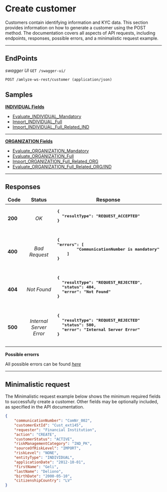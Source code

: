 # Create customer



Customers contain identifying information and KYC data. This section provides information on how to generate a customer using the POST method. The documentation covers all aspects of API requests, including endpoints, responses, possible errors, and a minimalistic request example.

------------


## EndPoints

*swagger UI* `GET /swagger-ui/`

`POST /amlyze-ws-rest/customer (application/json)`


## Samples

[<b>INDIVIDUAL Fields</b>](INDIVIDUAL/INDIVIDUAL_FIelds.md)

* [Evaluate_INDIVIDUAL_Mandatory](INDIVIDUAL/INDIVIDUAL_Samples/evaluate_INDIVIDUAL_Mandatory.json) 
* [Import_INDIVIDUAL_Full](INDIVIDUAL/INDIVIDUAL_Samples/import_INDIVIDUAL_Full.json)
* [Import_INDIVIDUAL_Full_Related_IND](INDIVIDUAL/INDIVIDUAL_Samples/import_INDIVIDUAL_Full_Related_IND.json)

--- 
[<b>ORGANIZATION Fields</b>](ORGANIZATION/ORGANIZATION_FIelds.md)
* [Evaluate_ORGANIZATION_Mandatory](ORGANIZATION/ORGANIZATION_Samples/evaluate_ORGANIZATION_Mandatory.json) 
* [Evaluate_ORGANIZATION_Full](ORGANIZATION/ORGANIZATION_Samples/evaluate_ORGANIZATION_Full.json)
* [Import_ORGANIZATION_Full_Related_ORG](ORGANIZATION/ORGANIZATION_Samples/import_ORGANIZATION_Full_Related_ORG.json)
* [Evaluate_ORGANIZATION_Full_Related_ORG/IND](ORGANIZATION/ORGANIZATION_Samples/evaluate_ORGANIZATION_Full_Related_ORG_IND.json)

----------------------

## Responses

<table>
		<thead>
			<tr>
				<td style="text-align:center"><b>Code<b></td>
				<td style="text-align:center"><b>Status<b></td>
				<td style="text-align:center"><b>Response<b></td>
			</tr>
		</thead>
		<tbody>
			<tr>
				<td><b>200<b></td>
				<td style="text-align:center"><i>OK<i></td>
				<td>
					<pre><b>{
  "resultType": "REQUEST_ACCEPTED"
}
				</td>
			</tr>
			<tr>
				<td><b>400<b></td>
				<td style="text-align:center"><i>Bad Request<i></td>
				<td> <pre><b>{
"errors": [
        "CommunicationNumber is mandatory"
   	]
}
				</td>
			</tr>
				<tr>
				<td><b>404<b></td>
				<td style="text-align:center"><i>Not Found<i></td>
				<td> <pre><b>{
  "resultType": "REQUEST_REJECTED",
  "status": 404,
  "error": "Not Found"
}
				</td>
			</tr>
			<tr>
				<td><b>500<b></td>
				<td style="text-align:center"><i>Internal Server Error<i></td>
				<td> <pre><b>{
  "resultType": "REQUEST_REJECTED"
  "status": 500,
  "error": "Internal Server Error"
}
				</td>
			</tr>
		</tbody>
</table>


**Possible errorrs**

All possible errors can be found [*here*](cust_possible_errors.md)  


------


## Minimalistic request

The Minimalistic request example below shows the minimum required fields to successfully create a customer. Other fields may be optionally included, as specified in the API documentation.



```json
{
	"communicationNumber": "ComNr_002",
	"customerExtId": "Cust_ext145",
	"requester": "Financial Institution",
	"action": "CREATE",
	"customerStatus": "ACTIVE",
	"riskManagementCategory": "IND_PK",
	"sourceOfRiskLevel": "IMPORT",
	"riskLevel": "NONE",
	"entityType": "INDIVIDUAL",
	"applicationDate": "2012-10-01",
	"firstName": "Geli",
	"lastName": "Deliono",
	"birthDate": "2000-05-10",
	"citizenshipCountry": "LV"
}
```




